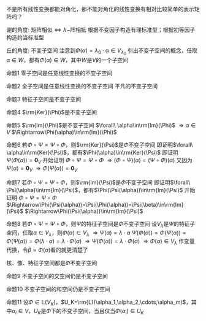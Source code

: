 不是所有线性变换都能对角化，那不能对角化的线性变换有相对比较简单的表示矩阵吗？

谢的角度:
矩阵相似$\iff\lambda-$阵相抵
根据不变因子构造有理标准型；根据初等因子构造约当标准型

丘的角度: 不变子空间
注意到$\Phi(\alpha)=\lambda_0\cdot\alpha\in V_{\lambda_0}$
引出不变子空间的概念，任取$\alpha\in W$，都有$\Phi(\alpha)\in W$，其中$W$是$V$的一个子空间

命题1 零子空间是任意线性变换的不变子空间

命题2 全子空间是任意线性变换的不变子空间
平凡的不变子空间

命题3 特征子空间是不变子空间

命题4 $\rm{Ker}(\Phi)$是不变子空间

命题5 $\rm{Im}(\Phi)$是不变子空间
$\forall\ \alpha\in\rm{Im}(\Phi)$
$\Rightarrow\alpha\in V$
$\Rightarrow\Phi(\alpha)\in\rm{Im}(\Phi)$

命题6 若$\Phi\circ\Psi=\Psi\circ\Phi$，则$\rm{Ker}(\Psi)$是$\Phi$不变子空间
即证明$\forall\ \alpha\in\rm{Ker}(\Psi)$，都有$\Phi(\alpha)\in\rm{Ker}(\Psi)$
即证明$\Psi(\Phi(\alpha))=\mathbf0_V$
开始证明
$\Phi\circ\Psi=\Psi\circ\Phi$
$\Rightarrow(\Phi\circ\Psi)(\alpha)=(\Psi\circ\Phi)(\alpha)$
又因为$\Psi(\alpha)=\mathbf0_V$
$\Rightarrow\Phi(\Psi(\alpha))=\mathbf0_V$

命题7 若$\Phi\circ\Psi=\Psi\circ\Phi$，则$\rm{Im}(\Psi)$是$\Phi$不变子空间
即证明$\forall\ \Psi(\alpha)\in\rm{Im}(\Psi)$，都有$\Phi(\Psi(\alpha))\in\rm{Im}(\Psi)$
开始证明
$\Phi\circ\Psi=\Psi\circ\Phi$
$\Rightarrow\Phi(\Psi(\alpha))=\Psi(\Phi(\alpha))=\Psi(\beta)\in\rm{Im}(\Psi)$
$\Rightarrow\Phi(\Psi(\alpha))\in\rm{Im}(\Psi)$

命题8 若$\Phi\circ\Psi=\Psi\circ\Phi$，则$\Psi$的特征子空间是$\Phi$不变子空间
设$V_{\lambda}$是$\Psi$的特征子空间，任取$\alpha\in V_{\lambda}$，则$\Phi(\alpha)\in V_{\lambda}$
$\Rightarrow\Psi(\alpha)=\lambda\cdot\alpha$
$\Psi(\Phi(\alpha))=\Phi(\Psi(\alpha))=\Phi(\Psi(\alpha))=\Phi(\lambda\cdot\alpha)=\lambda\cdot\Phi(\alpha)$
$\Rightarrow\Psi(\Phi(\alpha))=\lambda\cdot\Phi(\alpha)$
$\Rightarrow\Phi(\alpha)\in V_{\lambda}$
作变量代换，令$\beta=\Phi(\alpha)$看的就更清楚了

核、像、特征子空间都是$\Phi$不变子空间

命题9 不变子空间的交空间仍是不变子空间

命题10 不变子空间的和空间仍是不变子空间

命题11 设$\Phi\in\mathbb{L}(V_K)$，$U_K=\rm{L}(\alpha_1,\alpha_2,\cdots,\alpha_m)$，其中$\alpha_i\in V$，$U_K$是$\Phi$下的不变子空间，当且仅当$\Phi(\alpha_i)\in U_K$
